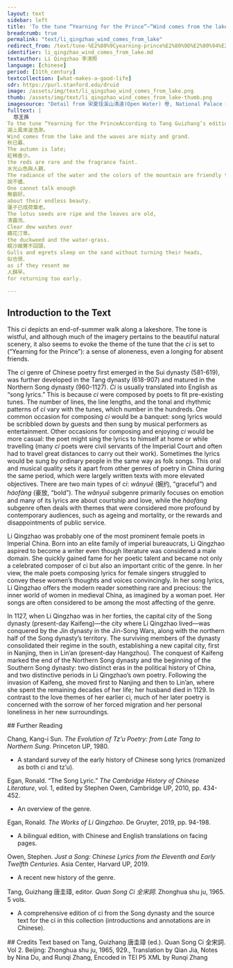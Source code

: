 ```yaml
---
layout: text
sidebar: left
title: 'To the tune “Yearning for the Prince”—“Wind comes from the lake and the waves are misty and grand” | 怨王孫 · 湖上風來波浩渺'
breadcrumb: true
permalink: "text/li_qingzhao_wind_comes_from_lake"
redirect_from: /text/tune-%E2%80%9Cyearning-prince%E2%80%9D%E2%80%94%E2%80%9Cwind-comes-lake-and-waves-are-misty-and-grand%E2%80%9D
identifier: li_qingzhao_wind_comes_from_lake.md
textauthor: Li Qingzhao 李清照
language: [chinese]
period: [11th_century]
textcollection: [what-makes-a-good-life]
sdr: https://purl.stanford.edu/druid 
image: /assets/img/text/li_qingzhao_wind_comes_from_lake.png
thumb: /assets/img/text/li_qingzhao_wind_comes_from_lake-thumb.png
imagesource: "Detail from 宋夏珪溪山清遠(Open Water) 卷, National Palace Museum, Accession Number: C2A000009N000000000PAG [Public Domain]"
fulltext: |
  怨王孫
To the tune “Yearning for the PrinceAccording to Tang Guizhang’s edition, the title should be 'Double Tune to "Yearning for the Prince”' (双调怨王孙). This indicates that the ci is composed of two parts, possibly with different melodies.“
湖上風來波浩渺。
Wind comes from the lake and the waves are misty and grand.
秋已暮、
The autumn is late;
紅稀香少。
the reds are rare and the fragrance faint.
水光山色與人親，
The radiance of the water and the colors of the mountain are friendly to the people.
說不儘、
One cannot talk enough
無窮好。
about their endless beauty.
蓮子已成荷葉老。
The lotus seeds are ripe and the leaves are old,
清露洗、
Clear dew washes over
蘋花汀草。
the duckweed and the water-grass. 
眠沙鷗鷺不回頭，
Gulls and egrets sleep on the sand without turning their heads,
似也恨、
as if they resent me
人歸早。
for returning too early.

--- 
```

## Introduction to the Text 
<p>This <em>ci</em> depicts an end-of-summer walk along a lakeshore. The tone is wistful, and although much of the imagery pertains to the beautiful natural scenery, it also seems to evoke the theme of the tune that the <em>ci</em> is set to (“Yearning for the Prince”): a sense of aloneness, even a longing for absent friends.</p> <p>The <em>ci</em> genre of Chinese poetry first emerged in the Sui dynasty (581-619), was further developed in the Tang dynasty (618-907) and matured in the Northern Song dynasty (960-1127). <em>Ci</em> is usually translated into English as “song lyrics.” This is because <em>ci</em> were composed by poets to fit pre-existing tunes. The number of lines, the line lengths, and the tonal and rhythmic patterns of <em>ci</em> vary with the tunes, which number in the hundreds. One common occasion for composing <em>ci</em> would be a banquet: song lyrics would be scribbled down by guests and then sung by musical performers as entertainment. Other occasions for composing and enjoying <em>ci</em> would be more casual: the poet might sing the lyrics to himself at home or while travelling (many <em>ci</em> poets were civil servants of the Imperial Court and often had to travel great distances to carry out their work). Sometimes the lyrics would be sung by ordinary people in the same way as folk songs. This oral and musical quality sets it apart from other genres of poetry in China during the same period, which were largely written texts with more elevated objectives. There are two main types of <em>ci</em>: <em>wǎnyuē</em> (婉约, “graceful”) and <em>háofàng</em> (豪放, “bold”). The <em>wǎnyuē</em> subgenre primarily focuses on emotion and many of its lyrics are about courtship and love, while the<em> háofàng</em> subgenre often deals with themes that were considered more profound by contemporary audiences, such as ageing and mortality, or the rewards and disappointments of public service.</p> <p>Li Qingzhao was probably one of the most prominent female poets in Imperial China. Born into an elite family of imperial bureaucrats, Li Qingzhao aspired to become a writer even though literature was considered a male domain. She quickly gained fame for her poetic talent and became not only a celebrated composer of ci but also an important critic of the genre. In her view, the male poets composing lyrics for female singers struggled to convey these women’s thoughts and voices convincingly. In her song lyrics, Li Qingzhao offers the modern reader something rare and precious: the inner world of women in medieval China, as imagined by a woman poet. Her songs are often considered to be among the most affecting of the genre.</p> <p>In 1127, when Li Qingzhao was in her forties, the capital city of the Song dynasty (present-day Kaifeng)—the city where Li Qingzhao lived—was conquered by the Jin dynasty in the Jin-Song Wars, along with the northern half of the Song dynasty’s territory. The surviving members of the dynasty consolidated their regime in the south, establishing a new capital city, first in Nanjing, then in Lin’an (present-day Hangzhou). The conquest of Kaifeng marked the end of the Northern Song dynasty and the beginning of the Southern Song dynasty: two distinct eras in the political history of China, and two distinctive periods in Li Qingzhao’s own poetry. Following the invasion of Kaifeng, she moved first to Nanjing and then to Lin’an, where she spent the remaining decades of her life; her husband died in 1129. In contrast to the love themes of her earlier ci, much of her later poetry is concerned with the sorrow of her forced migration and her personal loneliness in her new surroundings.</p>
## Further Reading 
<p>Chang, Kang-i Sun. <em>The Evolution of Tz’u Poetry: from Late Tang to Northern Sung</em>. Princeton UP, 1980.</p> <ul> <li>A standard survey of the early history of Chinese song lyrics (romanized as both ci and tz’u).</li> </ul> <p>Egan, Ronald. “The Song Lyric.” <em>The Cambridge History of Chinese Literature</em>, vol. 1, edited by Stephen Owen, Cambridge UP, 2010, pp. 434-452.</p> <ul> <li>An overview of the genre.</li> </ul> <p>Egan, Ronald. <em>The Works of Li Qingzhao</em>. De Gruyter, 2019, pp. 94-198.</p> <ul> <li>A bilingual edition, with Chinese and English translations on facing pages.</li> </ul> <p>Owen, Stephen. <em>Just a Song: Chinese Lyrics from the Eleventh and Early Twelfth Centuries</em>. Asia Center, Harvard UP, 2019.</p> <ul> <li>A recent new history of the genre.</li> </ul> <p>Tang, Guizhang 唐圭璋, editor. <em>Quan Song Ci 全宋詞</em>. Zhonghua shu ju, 1965. 5 vols.</p> <ul> <li>A comprehensive edition of ci from the Song dynasty and the source text for the ci in this collection (introductions and annotations are in Chinese).</li> </ul>
## Credits
Text based on Tang, Guizhang 唐圭璋 (ed.). Quan Song Ci 全宋詞. Vol 2. Beijing: Zhonghua shu ju, 1965, 929., Translation by Qian Jia, Notes by Nina Du,  and Runqi Zhang, Encoded in TEI P5 XML by Runqi Zhang
